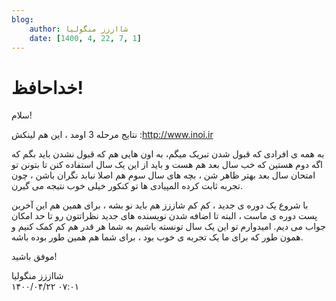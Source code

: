 ```yaml
---
blog:
    author: شااززز منگولیا
    date: [1400, 4, 22, 7, 1]
---
```

# خداحافظ!

<div class="cnt">
سلام!<p></p>
<p>نتایج مرحله 3 اومد ، این هم لینکش :<a href="http://www.inoi.ir/">http://www.inoi.ir</a></p>
<p>به همه ی افرادی که قبول شدن تبریک میگم، به اون هایی هم که قبول نشدن باید بگم که اگه دوم هستین که خب سال بعد هم هست و باید از این یک سال استفاده کنن تا بتونن تو امتحان سال بعد بهتر ظاهر شن ، بچه های سال سوم هم اصلا نبابد نگران باشن ، چون تجربه ثابت کرده المپیادی ها تو کنکور خیلی خوب نتیجه می گیرن.</p>
<p>با شروع یک دوره ی جدید ، کم کم شاززز هم باید نو بشه ، برای همین هم این آخربن پست دوره ی ماست ، البته تا اضافه شدن نویسنده های جدید نظراتتون رو تا حد امکان جواب می دیم. امیدوارم تو این یک سال تونسته باشیم به شما هر قدر هم کم کمک کنیم و همون طور که برای ما یک تجربه ی خوب بود ، برای شما هم همین طور بوده باشه.</p>
<p>موفق باشید!</p>
</div>

<div class="blog-info">
    <div class="blog-author">شااززز منگولیا</div>
    <div class="blog-date">۱۴۰۰/۰۴/۲۲ ۰۷:۰۱</div>
</div>

